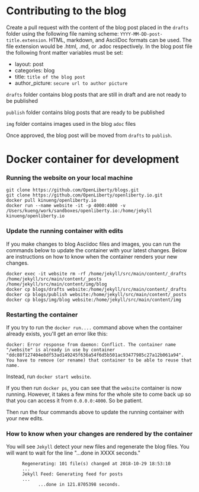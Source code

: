 # Contributing to the blog
Create a pull request with the content of the blog post placed in the `drafts` folder using the following file naming scheme: `YYYY-MM-DD-post-title.extension`. HTML, markdown, and AsciiDoc formats can be used. The file extension would be .html, .md, or .adoc respectively. In the blog post file the following front matter variables must be set:
- layout: post
- categories: blog
- title: `title of the blog post`
- author_picture: `secure url to author picture`

`drafts` folder contains blog posts that are still in draft and are not ready to be published

`publish` folder contains blog posts that are ready to be published

`img` folder contains images used in the blog `adoc` files

Once approved, the blog post will be moved from `drafts` to `publish`.

# Docker container for development

### Running the website on your local machine
```
git clone https://github.com/OpenLiberty/blogs.git
git clone https://github.com/OpenLiberty/openliberty.io.git
docker pull kinueng/openliberty.io
docker run --name website -it -p 4000:4000 -v /Users/kueng/work/sandboxes/openliberty.io:/home/jekyll kinueng/openliberty.io
```

### Update the running container with edits
If you make changes to blog Asciidoc files and images, you can run the commands below to update the container with your latest changes.  Below are instructions on how to know when the container renders your new changes.

```
docker exec -it website rm -rf /home/jekyll/src/main/content/_drafts /home/jekyll/src/main/content/_posts /home/jekyll/src/main/content/img/blog
docker cp blogs/drafts website:/home/jekyll/src/main/content/_drafts
docker cp blogs/publish website:/home/jekyll/src/main/content/_posts
docker cp blogs/img/blog website:/home/jekyll/src/main/content/img
```

### Restarting the container
If you try to run the `docker run....` command above when the container already exists, you'll get an error like this:

```
docker: Error response from daemon: Conflict. The container name "/website" is already in use by container "ddc88f127404e8df53ad149245f636a54f6d5b501ac93477985c27a12b061a94". You have to remove (or rename) that container to be able to reuse that name.
```

Instead, run `docker start website`.

If you then run `docker ps`, you can see that the `website` container is now running. However, it takes a few mins for the whole site to come back up so that you can access it from `0.0.0.0:4000`. So be patient.

Then run the four commands above to update the running container with your new edits.


### How to know when your changes are rendered by the container
You will see `Jekyll` detect your new files and regenerate the blog files.  You will want to wait for the line "...done in XXXX seconds."

```
      Regenerating: 101 file(s) changed at 2018-10-29 18:53:10
      ...
      Jekyll Feed: Generating feed for posts
      ...
            ...done in 121.8705398 seconds.
```
